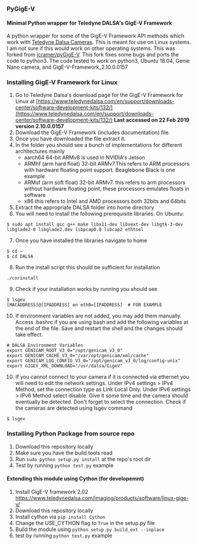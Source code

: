 ### PyGigE-V

#### Minimal Python wrapper for Teledyne DALSA's GigE-V Framework
A python wrapper for some of the GigE-V Framework API methods which work with [Teledyne Dalsa Cameras](https://www.teledynedalsa.com). 
This is meant for use on Linux systems. I am not sure if this would work on other operating systems. 
This was forked from [jcramer/pyGigE-V](https://github.com/jcramer/pyGigE-V). 
This fork fixes some bugs and ports the code to python3.
The code tested to work on python3, Ubuntu 18.04, Genie Nano camera, and GigE-V-Framework\_2.10.0.0157 

### Installing GigE-V Framework for Linux
1. Go to Teledyne Dalsa's download page for the GigE-V Framework for Linux at [https://www.teledynedalsa.com/en/support/downloads-center/software-development-kits/132/](https://www.teledynedalsa.com/en/support/downloads-center/software-development-kits/132/) __Last accessed on 22 Feb 2019 version 2.10.0.0157__
2. Download the GigE-V Framework (includes documentation) file.
3. Once you have downloaded the file extract it.
4. In the folder you should see a bunch of implementations for different architectures mainly
    - aarch64 64-bit ARMv8 is used in NVIDIA's Jetson
    - ARMhf (arm hard float) 32-bit ARMv7.This refers to ARM processors with hardware floating point support. Beaglebone Black is one example
    - ARMsf (arm soft float) 32-bit ARMv7. this refers to arm processors without hardware floating point, these processors emulates floats in software 
    - x86 this refers to Intel and AMD processors both 32bits and 64bits
5. Extract the appropriate DALSA folder into home directory
6. You will need to install the following prerequisite libraries. On Ubuntu:
```
$ sudo apt install gcc g++ make libx11-dev libxext-dev libgtk-3-dev libglade2-0 libglade2.dev libpcap0.8 libcap2 ethtool
```
7. Once you have installed the libraries navigate to home
```
$ cd ~
$ cd DALSA
``` 
8. Run the install script this should be sufficient for installation
```
./corinstall
```
9. Check if your installation works by running you should see
```
$ lsgev
[MACADDRESS]@[IPADDRESS] on eth0=[IPADDRESS]  # FOR EXAMPLE
```
10. If environment variables are not added, you may add them manually. Access .bashrc if you are using bash and add the following variables at the end of the file. Save and restart the shell and the changes should take effect.
```
# DALSA Environment Variables
export GENICAM_ROOT_V3_0="/opt/genicam_v3_0"
export GENICAM_CACHE_V3_0="/var/opt/genicam/xml/cache"
export GENICAM_LOG_CONFIG_V3_0="/opt/genicam_v3_0/log/config-unix"
export GIGEV_XML_DOWNLOAD="/usr/dalsa/GigeV"
```

10. If you cannot connect to your camera if it is connected via ethernet you will need to edit the network settings. Under IPv4 settings > IPv4 Method, set the connection type as Link Local Only. Under IPv6 settings > IPv6 Method select disable. Give it some time and the camera should eventually be detected. Don't forget to select the connection. Check if the cameras are detected using lsgev command
```
$ lsgev
```

### Installing Python Package from source repo
1.  Download this repository locally
2.  Make sure you have the build tools read
3.  Run `sudo python setup.py install` at the repo's root dir
4.  Test by running `python test.py` example

#### Extending this module using Cython (for developemnt) 
1.  Install GigE-V framework 2.02 https://www.teledynedalsa.com/imaging/products/software/linux-gige-v/
2.  Download this repository locally
3.  Install cython via `pip install Cython`
4.  Change the USE_CYTHON flag to `True` in the setup.py file
5.  Build the module using `python setup.py build_ext --inplace`
6.  test by running `python test.py` example
